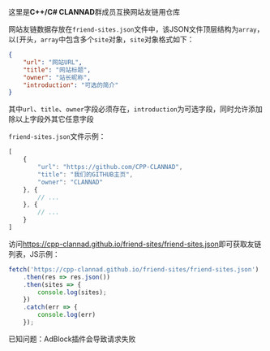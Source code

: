 这里是**C++/C# CLANNAD**群成员互换网站友链用仓库

网站友链数据存放在`friend-sites.json`文件中，该JSON文件顶层结构为`array`，以`[`开头，`array`中包含多个`site`对象，`site`对象格式如下：

```json
{
    "url": "网站URL",
    "title": "网站标题",
    "owner": "站长昵称",
    "introduction": "可选的简介"
}
```

其中`url`、`title`、`owner`字段必须存在，`introduction`为可选字段，同时允许添加除以上字段外其它任意字段

`friend-sites.json`文件示例：

```js
[
    {
        "url": "https://github.com/CPP-CLANNAD",
        "title": "我们的GITHUB主页",
        "owner": "CLANNAD"
    }, {
        // ...
    }, {
        // ...
    }
]
```

访问<https://cpp-clannad.github.io/friend-sites/friend-sites.json>即可获取友链列表，JS示例：

```js
fetch('https://cpp-clannad.github.io/friend-sites/friend-sites.json')
    .then(res => res.json())
    .then(sites => {
        console.log(sites);
    })
    .catch(err => {
        console.log(err)
    });
```

已知问题：AdBlock插件会导致请求失败